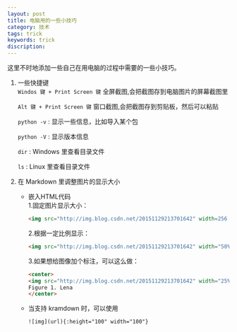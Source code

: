 ```yaml
---
layout: post
title: 电脑用的一些小技巧
category: 技术
tags: trick
keywords: trick
discription:
---
```

这里不时地添加一些自己在用电脑的过程中需要的一些小技巧。 

1. 一些快捷键  
    `Windos 键 + Print Screen 键` 全屏截图,会把截图存到电脑图片的屏幕截图里

    `Alt 键 + Print Screen 键` 窗口截图,会把截图存到剪贴板，然后可以粘贴

    `python -v` : 显示一些信息，比如导入某个包

    `python -V` : 显示版本信息

    `dir` : Windows 里查看目录文件

    `ls` : Linux 里查看目录文件
    
2. 在 Markdown 里调整图片的显示大小  
    * 嵌入HTML代码  
        1.固定图片显示大小：  
        ```html
        <img src="http://img.blog.csdn.net/20151129213701642" width=256 height=256 />
        ```  
        2.根据一定比例显示： 
        ```html
        <img src="http://img.blog.csdn.net/20151129213701642" width="50%" height="50%" />
        ```   
        3.如果想给图像加个标注，可以这么做：  
        ```html
        <center>
        <img src="http://img.blog.csdn.net/20151129213701642" width="25%" height="25%" />
        Figure 1. Lena
        </center> 
        ```
    * 当支持 kramdown 时，可以使用  
        ```
        ![img](url){:height="100" width="100"}
        ```
    
    

